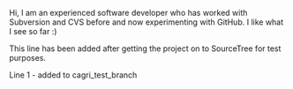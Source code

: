 
Hi, I am an experienced software developer who has worked with Subversion and CVS before and now experimenting with GitHub. I like what I see so far :)

This line has been added after getting the project on to SourceTree for test purposes.

Line 1 - added to cagri_test_branch